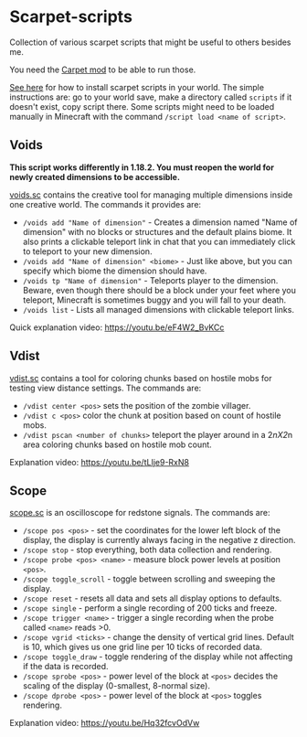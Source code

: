 # Scarpet-scripts

Collection of various scarpet scripts that might be useful to others besides me.

You need the [Carpet mod](https://www.curseforge.com/minecraft/mc-mods/carpet) to be able to run those.

[See here](https://github.com/gnembon/fabric-carpet/wiki/Installing-carpet-scripts-in-your-world) for how to install scarpet scripts in your world. The simple instructions are: go to your world save, make a directory called `scripts` if it doesn't exist, copy script there. Some scripts might need to be loaded manually in Minecraft with the command `/script load <name of script>`.

## Voids

**This script works differently in 1.18.2. You must reopen the world for newly created dimensions to be accessible.**

[voids.sc](voids.sc) contains the creative tool for managing multiple dimensions inside one creative world.
The commands it provides are:
 - `/voids add "Name of dimension"` - Creates a dimension named "Name of dimension" with no blocks or structures and the default plains biome. It also prints a clickable teleport link in chat that you can immediately click to teleport to your new dimension.
 - `/voids add "Name of dimension" <biome>` - Just like above, but you can specify which biome the dimension should have.
 - `/voids tp "Name of dimension"` - Teleports player to the dimension. Beware, even though there should be a block under your feet where you teleport, Minecraft is sometimes buggy and you will fall to your death.
 - `/voids list` - Lists all managed dimensions with clickable teleport links.

Quick explanation video: https://youtu.be/eF4W2_BvKCc

## Vdist

[vdist.sc](vdist.sc) contains a tool for coloring chunks based on hostile mobs for testing view distance settings.
The commands are:
 - `/vdist center <pos>` sets the position of the zombie villager.
 - `/vdist c <pos>` color the chunk at position based on count of hostile mobs.
 - `/vdist pscan <number of chunks>` teleport the player around in a 2*nX2*n area coloring chunks based on hostile mob count.

Explanation video: https://youtu.be/tLIje9-RxN8

## Scope

[scope.sc](scope.sc) is an oscilloscope for redstone signals.
The commands are:
 - `/scope pos <pos>` - set the coordinates for the lower left block of the display, the display is currently always facing in the negative z direction.
 - `/scope stop` - stop everything, both data collection and rendering.
 - `/scope probe <pos> <name>` - measure block power levels at position `<pos>`.
 - `/scope toggle_scroll` - toggle between scrolling and sweeping the display.
 - `/scope reset` - resets all data and sets all display options to defaults.
 - `/scope single` - perform a single recording of 200 ticks and freeze.
 - `/scope trigger <name>` - trigger a single recording when the probe called `<name>` reads >0.
 - `/scope vgrid <ticks>` - change the density of vertical grid lines. Default is 10, which gives us one grid line per 10 ticks of recorded data.
 - `/scope toggle_draw` - toggle rendering of the display while not affecting if the data is recorded.
 - `/scope sprobe <pos>` - power level of the block at `<pos>` decides the scaling of the display (0-smallest, 8-normal size).
 - `/scope dprobe <pos>` - power level of the block at `<pos>` toggles rendering.

Explanation video: https://youtu.be/Hq32fcvOdVw

